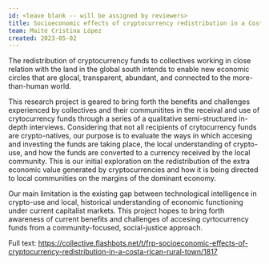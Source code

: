 ```yaml
---
id: <leave blank -- will be assigned by reviewers>
title: Socioeconomic effects of cryptocurrency redistribution in a Costa Rican rural town
team: Maité Cristina López
created: 2023-05-02
---
```


The redistribution of cryptocurrency funds to collectives working in close relation with the land in the global south intends to enable new economic circles that are glocal, transparent, abundant, and connected to the more-than-human world. 

This research project is geared to bring forth the benefits and challenges experienced by collectives and their communitites in the receival and use of crytocurrency funds through a series of a qualitative semi-structured in-depth interviews. Considering that not all recipients of crytocurrency funds are crypto-natives, our purpose is to evaluate the ways in which accesing and investing the funds are taking place, the local understanding of crypto-use, and how the funds are converted to a currency received by the local community. This is our initial exploration on the redistribution of the extra economic value generated by cryptocurrencies and how it is being directed to local communities on the margins of the dominant economy.

Our main limitation is the existing gap between technological intelligence in crypto-use and local, historical understanding of economic functioning under current capitalist markets. This project hopes to bring forth awareness of current benefits and challenges of accesing cyrtocurrency funds from a community-focused, social-justice approach.
  
Full text: https://collective.flashbots.net/t/frp-socioeconomic-effects-of-cryptocurrency-redistribution-in-a-costa-rican-rural-town/1817
